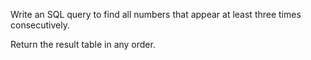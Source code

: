Write an SQL query to find all numbers that appear at least three times consecutively.

Return the result table in any order.

